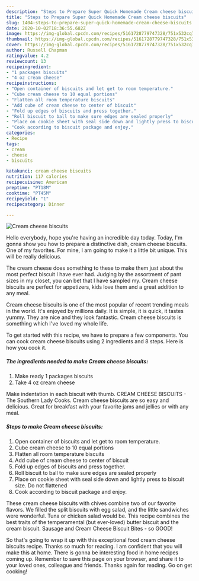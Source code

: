 ```yaml
---
description: "Steps to Prepare Super Quick Homemade Cream cheese biscuits"
title: "Steps to Prepare Super Quick Homemade Cream cheese biscuits"
slug: 1404-steps-to-prepare-super-quick-homemade-cream-cheese-biscuits
date: 2020-10-02T18:36:55.682Z
image: https://img-global.cpcdn.com/recipes/5161728779747328/751x532cq70/cream-cheese-biscuits-recipe-main-photo.jpg
thumbnail: https://img-global.cpcdn.com/recipes/5161728779747328/751x532cq70/cream-cheese-biscuits-recipe-main-photo.jpg
cover: https://img-global.cpcdn.com/recipes/5161728779747328/751x532cq70/cream-cheese-biscuits-recipe-main-photo.jpg
author: Russell Chapman
ratingvalue: 4.2
reviewcount: 13
recipeingredient:
- "1 packages biscuits"
- "4 oz cream cheese"
recipeinstructions:
- "Open container of biscuits and let get to room temperature."
- "Cube cream cheese to 10 equal portions"
- "Flatten all room temperature biscuits"
- "Add cube of cream cheese to center of biscuit"
- "Fold up edges of biscuits and press together."
- "Roll biscuit to ball to make sure edges are sealed properly"
- "Place on cookie sheet with seal side down and lightly press to biscuit size. Do not flattened"
- "Cook according to biscuit package and enjoy."
categories:
- Recipe
tags:
- cream
- cheese
- biscuits

katakunci: cream cheese biscuits 
nutrition: 117 calories
recipecuisine: American
preptime: "PT18M"
cooktime: "PT45M"
recipeyield: "1"
recipecategory: Dinner

---
```



![Cream cheese biscuits](https://img-global.cpcdn.com/recipes/5161728779747328/751x532cq70/cream-cheese-biscuits-recipe-main-photo.jpg)

Hello everybody, hope you're having an incredible day today. Today, I'm gonna show you how to prepare a distinctive dish, cream cheese biscuits. One of my favorites. For mine, I am going to make it a little bit unique. This will be really delicious.

The cream cheese does something to these to make them just about the most perfect biscuit I have ever had. Judging by the assortment of pant sizes in my closet, you can bet that I have sampled my. Cream cheese biscuits are perfect for appetizers, kids love them and a great addition to any meal.

Cream cheese biscuits is one of the most popular of recent trending meals in the world. It's enjoyed by millions daily. It is simple, it is quick, it tastes yummy. They are nice and they look fantastic. Cream cheese biscuits is something which I've loved my whole life.


To get started with this recipe, we have to prepare a few components. You can cook cream cheese biscuits using 2 ingredients and 8 steps. Here is how you cook it.

<!--inarticleads1-->

##### The ingredients needed to make Cream cheese biscuits:

1. Make ready 1 packages biscuits
1. Take 4 oz cream cheese


Make indentation in each biscuit with thumb. CREAM CHEESE BISCUITS - The Southern Lady Cooks. Cream cheese biscuits are so easy and delicious. Great for breakfast with your favorite jams and jellies or with any meal. 

<!--inarticleads2-->

##### Steps to make Cream cheese biscuits:

1. Open container of biscuits and let get to room temperature.
1. Cube cream cheese to 10 equal portions
1. Flatten all room temperature biscuits
1. Add cube of cream cheese to center of biscuit
1. Fold up edges of biscuits and press together.
1. Roll biscuit to ball to make sure edges are sealed properly
1. Place on cookie sheet with seal side down and lightly press to biscuit size. Do not flattened
1. Cook according to biscuit package and enjoy.


These cream cheese biscuits with chives combine two of our favorite flavors. We filled the split biscuits with egg salad, and the little sandwiches were wonderful. Tuna or chicken salad would be. This recipe combines the best traits of the temperamental (but ever-loved) butter biscuit and the cream biscuit. Sausage and Cream Cheese Biscuit Bites - so GOOD! 

So that's going to wrap it up with this exceptional food cream cheese biscuits recipe. Thanks so much for reading. I am confident that you will make this at home. There is gonna be interesting food in home recipes coming up. Remember to save this page on your browser, and share it to your loved ones, colleague and friends. Thanks again for reading. Go on get cooking!
